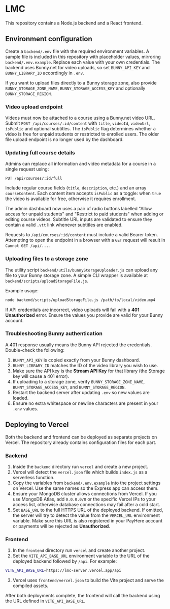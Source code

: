 # LMC

This repository contains a Node.js backend and a React frontend.

## Environment configuration

Create a `backend/.env` file with the required environment variables. A sample file is included in this repository with placeholder values, mirroring `backend/.env.example`. Replace each value with your own credentials. The backend uses Bunny.net for video uploads, so set `BUNNY_API_KEY` and `BUNNY_LIBRARY_ID` accordingly in `.env`.

If you want to upload files directly to a Bunny storage zone, also provide `BUNNY_STORAGE_ZONE_NAME`, `BUNNY_STORAGE_ACCESS_KEY` and optionally `BUNNY_STORAGE_REGION`.

### Video upload endpoint

Videos must now be attached to a course using a Bunny.net video URL. Submit
`POST /api/courses/:id/content` with `title`, `videoId`, `videoUrl`, `isPublic`
and optional subtitles. The `isPublic` flag determines whether a video is free
for unpaid students or restricted to enrolled users. The older file upload
endpoint is no longer used by the dashboard.

### Updating full course details

Admins can replace all information and video metadata for a course in a single
request using:

```
PUT /api/courses/:id/full
```

Include regular course fields (`title`, `description`, etc.) and an array
`courseContent`. Each content item accepts `isPublic` as a toggle: when `true`
the video is available for free, otherwise it requires enrollment.

The admin dashboard now uses a pair of radio buttons labelled
"Allow access for unpaid students" and "Restrict to paid students" when
adding or editing course videos. Subtitle URL inputs are validated to ensure
they contain a valid `.vtt` link whenever subtitles are enabled.

Requests to `/api/courses/:id/content` must include a valid Bearer token.
Attempting to open the endpoint in a browser with a `GET` request will result in
`Cannot GET /api/...`.

### Uploading files to a storage zone

The utility script `backend/utils/bunnyStorageUploader.js` can upload any file
to your Bunny storage zone. A simple CLI wrapper is available at
`backend/scripts/uploadStorageFile.js`.

Example usage:

```bash
node backend/scripts/uploadStorageFile.js /path/to/local/video.mp4
```


If API credentials are incorrect, video uploads will fail with a **401 Unauthorized** error. Ensure the values you provide are valid for your Bunny account.

### Troubleshooting Bunny authentication

A 401 response usually means the Bunny API rejected the credentials. Double-check the following:

1. `BUNNY_API_KEY` is copied exactly from your Bunny dashboard.
2. `BUNNY_LIBRARY_ID` matches the ID of the video library you wish to use.
3. Make sure the API key is the **Stream API Key** for that library (the Storage key will cause a 401 error).
4. If uploading to a storage zone, verify `BUNNY_STORAGE_ZONE_NAME`, `BUNNY_STORAGE_ACCESS_KEY`, and `BUNNY_STORAGE_REGION`.
5. Restart the backend server after updating `.env` so new values are loaded.
6. Ensure no extra whitespace or newline characters are present in your `.env` values.


## Deploying to Vercel

Both the backend and frontend can be deployed as separate projects on Vercel. The repository already contains configuration files for each part.

### Backend

1. Inside the `backend` directory run `vercel` and create a new project.
2. Vercel will detect the `vercel.json` file which builds `index.js` as a serverless function.
3. Copy the variables from `backend/.env.example` into the project settings on Vercel. Use the same names so the Express app can access them.
4. Ensure your MongoDB cluster allows connections from Vercel. If you use MongoDB Atlas, add `0.0.0.0/0` or the specific Vercel IPs to your access list, otherwise database connections may fail after a cold start.
5. Set `BASE_URL` to the full HTTPS URL of the deployed backend. If omitted, the server will try to detect the value from the `VERCEL_URL` environment variable.
   Make sure this URL is also registered in your PayHere account or payments will be rejected as **Unauthorized**.

### Frontend

1. In the `frontend` directory run `vercel` and create another project.
2. Set the `VITE_API_BASE_URL` environment variable to the URL of the deployed backend followed by `/api`. For example:

```bash
VITE_API_BASE_URL=https://lmc-server.vercel.app/api
```
3. Vercel uses `frontend/vercel.json` to build the Vite project and serve the compiled assets.

After both deployments complete, the frontend will call the backend using the URL defined in `VITE_API_BASE_URL`.
